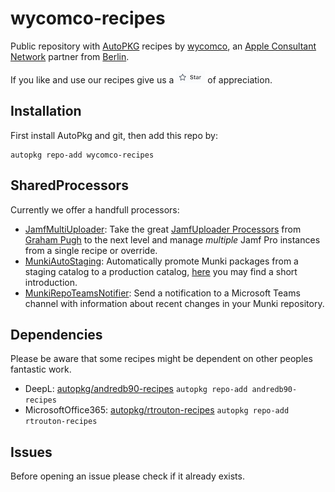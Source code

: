 # wycomco-recipes

Public repository with [AutoPKG](https://github.com/autopkg) recipes by [wycomco](https://www.wycomco.de/?mtm_campaign=community-posts&mtm_source=github&mtm_content=autopkg-recipes-readme), an [Apple Consultant Network](https://consultants.apple.com) partner from [Berlin](https://maps.apple.com/?address=Berlin,%20Deutschland&auid=3539789365695356771&ll=52.517780,13.409839&lsp=7618&q=Berlin&_ext=CiAKBQgEEIEBCgQIBRADCgUIBhCCAQoECAoQAwoECFUQAhImKbtva8FBIEpAMUxRLo1fzClAOVf46S4/YkpAQfghJSzgzCtAUAw%3D).

If you like and use our recipes give us a ![Star](README-images/star.png) of appreciation.

## Installation

First install AutoPkg and git, then add this repo by:

```Shell
autopkg repo-add wycomco-recipes
```

## SharedProcessors

Currently we offer a handfull processors:

* [JamfMultiUploader](https://github.com/autopkg/wycomco-recipes/blob/master/SharedProcessors/JamfMultiUploader.py): Take the great [JamfUploader Processors](https://github.com/grahampugh/jamf-upload) from [Graham Pugh](https://grahamrpugh.com) to the next level and manage *multiple* Jamf Pro instances from a single recipe or override.
* [MunkiAutoStaging](https://github.com/autopkg/wycomco-recipes/blob/master/SharedProcessors/MunkiAutoStaging.py): Automatically promote Munki packages from a staging catalog to a production catalog, [here](https://medium.com/@choules/staging-munki-updates-with-autopkg-da58d2f79020) you may find a short introduction.
* [MunkiRepoTeamsNotifier](https://github.com/autopkg/wycomco-recipes/blob/master/SharedProcessors/MunkiRepoTeamsNotifier.py): Send a notification to a Microsoft Teams channel with information about recent changes in your Munki repository.

## Dependencies

Please be aware that some recipes might be dependent on other peoples fantastic work.

* DeepL: [autopkg/andredb90-recipes](https://github.com/autopkg/andredb90-recipes) `autopkg repo-add andredb90-recipes`
* MicrosoftOffice365: [autopkg/rtrouton-recipes](https://github.com/autopkg/rtrouton-recipes) `autopkg repo-add rtrouton-recipes`

## Issues

Before opening an issue please check if it already exists.
